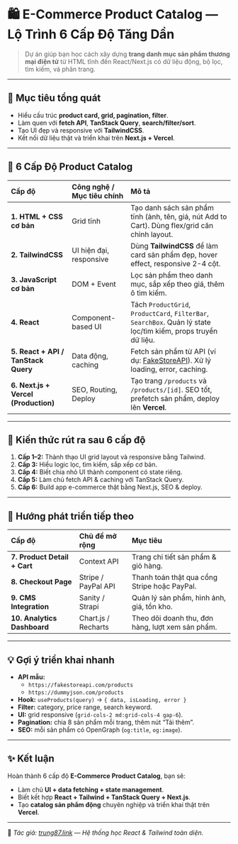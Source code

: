 # 🛍️ E-Commerce Product Catalog — Lộ Trình 6 Cấp Độ Tăng Dần

> Dự án giúp bạn học cách xây dựng **trang danh mục sản phẩm thương mại điện tử** từ HTML tĩnh đến React/Next.js có dữ liệu động, bộ lọc, tìm kiếm, và phân trang.

---

## 🎯 Mục tiêu tổng quát

- Hiểu cấu trúc **product card, grid, pagination, filter**.
- Làm quen với **fetch API**, **TanStack Query**, **search/filter/sort**.
- Tạo UI đẹp và responsive với **TailwindCSS**.
- Kết nối dữ liệu thật và triển khai trên **Next.js + Vercel**.

---

## 🧩 6 Cấp Độ Product Catalog

| Cấp độ                               | Công nghệ / Mục tiêu chính | Mô tả                                                                                                            |
| :----------------------------------- | :------------------------- | :--------------------------------------------------------------------------------------------------------------- |
| **1. HTML + CSS cơ bản**             | Grid tĩnh                  | Tạo danh sách sản phẩm tĩnh (ảnh, tên, giá, nút Add to Cart). Dùng flex/grid căn chỉnh layout.                   |
| **2. TailwindCSS**                   | UI hiện đại, responsive    | Dùng **TailwindCSS** để làm card sản phẩm đẹp, hover effect, responsive 2-4 cột.                                 |
| **3. JavaScript cơ bản**             | DOM + Event                | Lọc sản phẩm theo danh mục, sắp xếp theo giá, thêm ô tìm kiếm.                                                   |
| **4. React**                         | Component-based UI         | Tách `ProductGrid`, `ProductCard`, `FilterBar`, `SearchBox`. Quản lý state lọc/tìm kiếm, props truyền dữ liệu.   |
| **5. React + API / TanStack Query**  | Data động, caching         | Fetch sản phẩm từ API (ví dụ: [FakeStoreAPI](https://fakestoreapi.com/products)). Xử lý loading, error, caching. |
| **6. Next.js + Vercel (Production)** | SEO, Routing, Deploy       | Tạo trang `/products` và `/products/[id]`. SEO tốt, prefetch sản phẩm, deploy lên **Vercel**.                    |

---

## 🧠 Kiến thức rút ra sau 6 cấp độ

1. **Cấp 1–2:** Thành thạo UI grid layout và responsive bằng Tailwind.
2. **Cấp 3:** Hiểu logic lọc, tìm kiếm, sắp xếp cơ bản.
3. **Cấp 4:** Biết chia nhỏ UI thành component có state riêng.
4. **Cấp 5:** Làm chủ fetch API & caching với TanStack Query.
5. **Cấp 6:** Build app e-commerce thật bằng Next.js, SEO & deploy.

---

## 🚀 Hướng phát triển tiếp theo

| Cấp độ                       | Chủ đề mở rộng      | Mục tiêu                                         |
| :--------------------------- | :------------------ | :----------------------------------------------- |
| **7. Product Detail + Cart** | Context API         | Trang chi tiết sản phẩm & giỏ hàng.              |
| **8. Checkout Page**         | Stripe / PayPal API | Thanh toán thật qua cổng Stripe hoặc PayPal.     |
| **9. CMS Integration**       | Sanity / Strapi     | Quản lý sản phẩm, hình ảnh, giá, tồn kho.        |
| **10. Analytics Dashboard**  | Chart.js / Recharts | Theo dõi doanh thu, đơn hàng, lượt xem sản phẩm. |

---

## 💡 Gợi ý triển khai nhanh

- **API mẫu:**
  - `https://fakestoreapi.com/products`
  - `https://dummyjson.com/products`
- **Hook:** `useProducts(query)` → `{ data, isLoading, error }`
- **Filter:** category, price range, search keyword.
- **UI:** grid responsive (`grid-cols-2 md:grid-cols-4 gap-6`).
- **Pagination:** chia 8 sản phẩm mỗi trang, thêm nút “Tải thêm”.
- **SEO:** mỗi sản phẩm có OpenGraph (`og:title`, `og:image`).

---

## ✨ Kết luận

Hoàn thành 6 cấp độ **E-Commerce Product Catalog**, bạn sẽ:

- Làm chủ **UI + data fetching + state management**.
- Biết kết hợp **React + Tailwind + TanStack Query + Next.js**.
- Tạo **catalog sản phẩm động** chuyên nghiệp và triển khai thật trên **Vercel**.

---

📌 _Tác giả: [trung87.link](https://trung87.link) — Hệ thống học React & Tailwind toàn diện._
